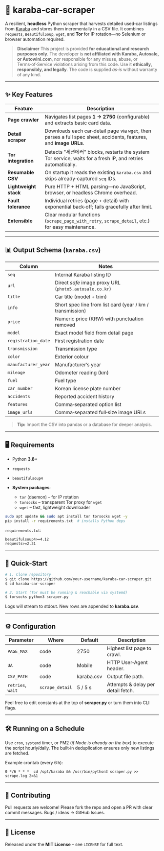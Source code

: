 # 🚗 karaba‑car‑scraper

A resilient, **headless** Python scraper that harvests detailed used‑car listings from [Karaba](https://m.karaba.co.kr) and stores them incrementally in a CSV file.
It combines `requests`, `BeautifulSoup`, `wget`, and **Tor** for IP rotation—no Selenium or browser automation required.

> **Disclaimer**
> This project is provided **for educational and research purposes only**.
> The developer is **not affiliated with Karaba, Autosale, or Autowini.com**, nor responsible for any misuse, abuse, or Terms‑of‑Service violations arising from this code.
> Use it **ethically, responsibly, and legally**.
> The code is supplied *as‑is* without warranty of any kind.

---

## ✨ Key Features

| Feature               | Description                                                                                                        |
| --------------------- | ------------------------------------------------------------------------------------------------------------------ |
| **Page crawler**      | Navigates list pages **1 → 2750** (configurable) and extracts basic card data.                                     |
| **Detail scraper**    | Downloads each car‐detail page via `wget`, then parses a full spec sheet, accidents, features, and **image URLs**. |
| **Tor integration**   | Detects "세션에러" blocks, restarts the system Tor service, waits for a fresh IP, and retries automatically.           |
| **Resumable CSV**     | On startup it reads the existing `karaba.csv` and skips already‑captured `seq` IDs.                                |
| **Lightweight stack** | Pure HTTP + HTML parsing—no JavaScript, browser, or headless Chrome overhead.                                      |
| **Fault tolerance**   | Individual retries (page + detail) with exponential back‑off; fails gracefully after limit.                        |
| **Extensible**        | Clear modular functions (`scrape_page_with_retry`, `scrape_detail`, etc.) for easy maintenance.                    |

---

## 📊 Output Schema (`karaba.csv`)

| Column              | Notes                                                     |
| ------------------- | --------------------------------------------------------- |
| `seq`               | Internal Karaba listing ID                                |
| `url`               | Direct *safe* image proxy URL (`photo5.autosale.co.kr`)   |
| `title`             | Car title (model + trim)                                  |
| `info`              | Short spec line from list card (year / km / transmission) |
| `price`             | Numeric price (KRW) with punctuation removed              |
| `model`             | Exact model field from detail page                        |
| `registration_date` | First registration date                                   |
| `transmission`      | Transmission type                                         |
| `color`             | Exterior colour                                           |
| `manufacturer_year` | Manufacturer’s year                                       |
| `mileage`           | Odometer reading (km)                                     |
| `fuel`              | Fuel type                                                 |
| `car_number`        | Korean license plate number                               |
| `accidents`         | Reported accident history                                 |
| `features`          | Comma‑separated option list                               |
| `image_urls`        | Comma‑separated full‑size image URLs                      |

> **Tip:** Import the CSV into pandas or a database for deeper analysis.

---

## 🖥️ Requirements

* Python **3.8+**
* `requests`
* `beautifulsoup4`
* **System packages**:

  * `tor` (daemon) – for IP rotation
  * `torsocks` – transparent Tor proxy for `wget`
  * `wget` – fast, lightweight downloader

```bash
sudo apt update && sudo apt install tor torsocks wget -y
pip install -r requirements.txt  # installs Python deps
```

`requirements.txt`:

```
beautifulsoup4>=4.12
requests>=2.31
```

---

## 🚀 Quick‑Start

```bash
# 1. Clone repository
$ git clone https://github.com/your‑username/karaba‑car‑scraper.git
$ cd karaba‑car‑scraper

# 2. Start (Tor must be running & reachable via systemd)
$ torsocks python3 scraper.py
```

Logs will stream to stdout.  New rows are appended to **karaba.csv**.

---

## ⚙️ Configuration

| Parameter         | Where           | Default    | Description                        |
| ----------------- | --------------- | ---------- | ---------------------------------- |
| `PAGE_MAX`        | code            | 2750       | Highest list page to crawl.        |
| `UA`              | code            | Mobile     | HTTP User‑Agent header.            |
| `CSV_PATH`        | code            | karaba.csv | Output file path.                  |
| `retries`, `wait` | `scrape_detail` | 5 / 5 s    | Attempts & delay per detail fetch. |

Feel free to edit constants at the top of **scraper.py** or turn them into CLI flags.

---

## 🛠️ Running on a Schedule

Use `cron`, `systemd` timer, or PM2 (*if Node is already on the box*) to execute the script hourly/daily.  The built‑in deduplication ensures only new listings are fetched.

Example crontab (every 6 h):

```
0 */6 * * *  cd /opt/karaba && /usr/bin/python3 scraper.py >> scrape.log 2>&1
```

---

## 🤝 Contributing

Pull requests are welcome!  Please fork the repo and open a PR with clear commit messages.  Bugs / ideas → GitHub Issues.

---

## 📄 License

Released under the **MIT License** – see `LICENSE` for full text.
